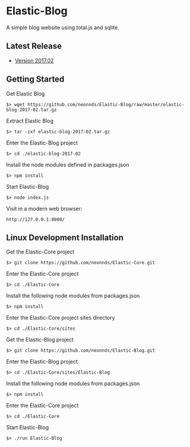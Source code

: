 # Elastic-Blog
A simple blog website using total.js and sqlite.

## Latest Release

* [Version 2017.02](https://github.com/neonnds/Elastic-Blog/elastic-blog-2017-02.tar.gz)

## Getting Started

Get Elastic Blog

    $> wget https://github.com/neonnds/Elastic-Blog/raw/master/elastic-blog-2017-02.tar.gz
    
Extract Elastic Blog

    $> tar -zxf elastic-blog-2017-02.tar.gz
    
Enter the Elastic-Blog project

    $> cd ./elastic-blog-2017-02
    
Install the node modules defined in packages.json

    $> npm install
    
Start Elastic-Blog

    $> node index.js
    
Visit in a modern web browser:

    http://127.0.0.1:8000/


## Linux Development Installation

Get the Elastic-Core project

    $> git clone https://github.com/neonnds/Elastic-Core.git
    
Enter the Elastic-Core project

    $> cd ./Elastic-Core
    
Install the following node modules from packages.json

    $> npm install

Enter the Elastic-Core project sites directory

    $> cd ./Elastic-Core/sites

Get the Elastic-Blog project

    $> git clone https://github.com/neonnds/Elastic-Blog.git

Enter the Elastic-Blog project

    $> cd ./Elastic-Core/sites/Elastic-Blog

Install the following node modules from packages.json

    $> npm install

Enter the Elastic-Core project

    $> cd ./Elastic-Core
    
Start Elastic-Blog

    $> ./run Elastic-Blog
